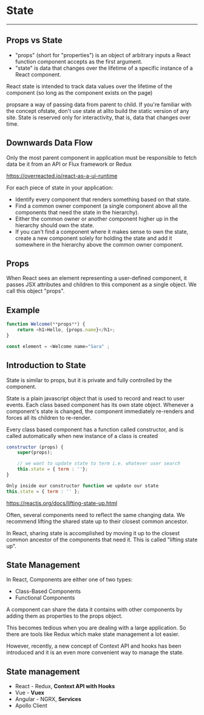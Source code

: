 # State

---

## Props vs State

- "props" (short for "properties") is an object of arbitrary inputs a React function component accepts as the first argument.
- "state" is data that changes over the lifetime of a specific instance of a React component.

React state is intended to track data values over the lifetime of the component (so long as the component exists on the page)

propsare a way of passing data from parent to child. If you're familiar with the concept ofstate, don't use state at allto build the static version of any site. State is reserved only for interactivity, that is, data that changes over time.

## Downwards Data Flow

Only the most parent component in application must be responsible to fetch data be it from an API or Flux framework or Redux

<https://overreacted.io/react-as-a-ui-runtime>

For each piece of state in your application:

- Identify every component that renders something based on that state.
- Find a common owner component (a single component above all the components that need the state in the hierarchy).
- Either the common owner or another component higher up in the hierarchy should own the state.
- If you can't find a component where it makes sense to own the state, create a new component solely for holding the state and add it somewhere in the hierarchy above the common owner component.

## Props

When React sees an element representing a user-defined component, it passes JSX attributes and children to this component as a single object. We call this object "props".

## Example

```js
function Welcome(**props**) {
    return <h1>Hello, {props.name}</h1>;
}

const element = <Welcome name="Sara" ;
```

## Introduction to State

State is similar to props, but it is private and fully controlled by the component.

State is a plain javascript object that is used to record and react to user events. Each class based component has its own state object. Whenever a component's state is changed, the component immediately re-renders and forces all its children to re-render.

Every class based component has a function called constructor, and is called automatically when new instance of a class is created

```js
constructor (props) {
    super(props);

    // we want to update state to term i.e. whatever user search
    this.state = { term : ''};
}

Only inside our constructor function we update our state
this.state = { term : '' };
```

<https://reactjs.org/docs/lifting-state-up.html>

Often, several components need to reflect the same changing data. We recommend lifting the shared state up to their closest common ancestor.

In React, sharing state is accomplished by moving it up to the closest common ancestor of the components that need it. This is called "lifting state up".

## State Management

In React, Components are either one of two types:

- Class-Based Components
- Functional Components

A component can share the data it contains with other components by adding them as properties to the props object.

This becomes tedious when you are dealing with a large application. So there are tools like Redux which make state management a lot easier.

However, recently, a new concept of Context API and hooks has been introduced and it is an even more convenient way to manage the state.

## State management

- React - Redux, **Context API with Hooks**
- Vue - **Vuex**
- Angular - NGRX, **Services**
- Apollo Client
